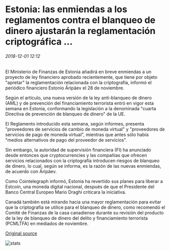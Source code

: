 # Estonia: las enmiendas a los reglamentos contra el blanqueo de dinero ajustarán la reglamentación criptográfica ...

###### 2018-12-01 12:12

El Ministerio de Finanzas de Estonia añadirá en breve enmiendas a un proyecto de ley financiero aprobado recientemente, que tiene por objeto "apretar" la reglamentación relacionada con la criptografía, informó el periódico financiero Estonio Äripäev el 28 de noviembre.

Según el artículo, una nueva versión de la ley anti-blanqueo de dinero (AML) y de prevención del financiamiento terrorista entró en vigor esta semana en Estonia, conformando la legislación a la denominada "cuarta Directiva de prevención de blanqueo de dinero" de la UE.

El Reglamento introducido esta semana, según informes, presenta "proveedores de servicios de cambio de moneda virtual" y "proveedores de servicios de pago de moneda virtual", mientras que antes sólo había "medios alternativos de pago del proveedor de servicios".

Sin embargo, la autoridad de supervisión financiera (FI) ha anunciado desde entonces que cryptocurrencies y las compañías que ofrecen servicios relacionados con la criptografía introducen riesgos de blanqueo de dinero, lo cual, según se informa, es la razón de las nuevas enmiendas, de acuerdo con Äripäev.

Como Cointelegraph informó, Estonia ha revertido sus planes para liberar a Estcoin, una moneda digital nacional, después de que el Presidente del Banco Central Europeo Mario Draghi criticara la iniciativa.

Canadá también está mirando hacia una mayor reglamentación para evitar que la criptografía se utilice para el blanqueo de dinero, como recomendó el Comité de Finanzas de la casa canadiense durante su revisión del producto de la ley de blanqueo de dinero del delito y financiamiento terrorista (PCMLTFA) en mediados de noviembre.

[Original source](https://cointelegraph.com/news/estonia-amendments-to-anti-money-laundering-regulations-will-tighten-crypto-regulation)

![stats](https://c.statcounter.com/11760860/0/a89fa40b/1/ "stats")